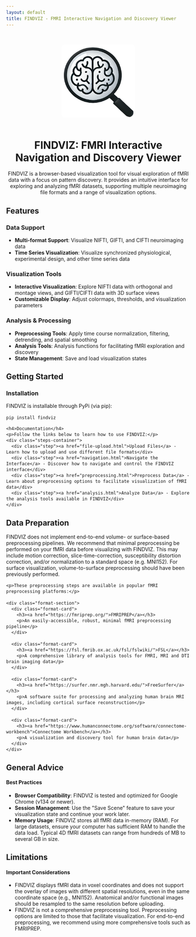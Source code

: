 ```yaml
---
layout: default
title: FINDVIZ - FMRI Interactive Navigation and Discovery Viewer
---
```


<div class="card" style="text-align: center; padding-top: 2rem;">
  <img src="https://raw.githubusercontent.com/tsb46/fmri-findviz/main/findviz/static/images/FIND.png" width="200" height="200" alt="findviz-logo" style="border-radius: 8px; margin-bottom: 1rem;">
  <div class="card-header">
    <h1>FINDVIZ: FMRI Interactive Navigation and Discovery Viewer</h1>
  </div>
  <div class="card-content">
    <p>FINDVIZ is a browser-based visualization tool for visual exploration of fMRI data with a focus on pattern discovery. It provides an intuitive interface for exploring and analyzing fMRI datasets, supporting multiple neuroimaging file formats and a range of visualization options.</p>
  </div>
</div>

## Features

<div class="format-section">
  <div class="format-card">
    <h3>Data Support</h3>
    <ul>
      <li><strong>Multi-format Support</strong>: Visualize NIFTI, GIFTI, and CIFTI neuroimaging data</li>
      <li><strong>Time Series Visualization</strong>: Visualize synchronized physiological, experimental design, and other time series data</li>
    </ul>
  </div>
  
  <div class="format-card">
    <h3>Visualization Tools</h3>
    <ul>
      <li><strong>Interactive Visualization</strong>: Explore NIFTI data with orthogonal and montage views, and GIFTI/CIFTI data with 3D surface views</li>
      <li><strong>Customizable Display</strong>: Adjust colormaps, thresholds, and visualization parameters</li>
    </ul>
  </div>
  
  <div class="format-card">
    <h3>Analysis & Processing</h3>
    <ul>
      <li><strong>Preprocessing Tools</strong>: Apply time course normalization, filtering, detrending, and spatial smoothing</li>
      <li><strong>Analysis Tools</strong>: Analysis functions for facilitating fMRI exploration and discovery</li>
      <li><strong>State Management</strong>: Save and load visualization states</li>
    </ul>
  </div>
</div>

## Getting Started

<div class="card">
  <div class="card-header">
    <h3>Installation</h3>
  </div>
  <div class="card-content">
    <p>FINDVIZ is installable through PyPi (via pip):</p>
    <div class="code-block">
      <code>pip install findviz</code>
    </div>
    
    <h4>Documentation</h4>
    <p>Follow the links below to learn how to use FINDVIZ:</p>
    <div class="steps-container">
      <div class="step"><a href="file-upload.html">Upload Files</a> - Learn how to upload and use different file formats</div>
      <div class="step"><a href="navigation.html">Navigate the Interface</a> - Discover how to navigate and control the FINDVIZ interface</div>
      <div class="step"><a href="preprocessing.html">Preprocess Data</a> - Learn about preprocessing options to facilitate visualization of fMRI data</div>
      <div class="step"><a href="analysis.html">Analyze Data</a> - Explore the analysis tools available in FINDVIZ</div>
    </div>
  </div>
</div>

## Data Preparation

<div class="card">
  <div class="card-content">
    <p>FINDVIZ does not implement end-to-end volume- or surface-based preprocessing pipelines. We recommend that minimal preprocessing be performed on your fMRI data before visualizing with FINDVIZ. This may include motion correction, slice-time-correction, susceptibility distortion correction, and/or normalization to a standard space (e.g. MNI152). For surface visualization, volume-to-surface preprocessing should have been previously performed.</p>
    
    <p>These preprocessing steps are available in popular fMRI preprocessing platforms:</p>
    
    <div class="format-section">
      <div class="format-card">
        <h3><a href="https://fmriprep.org/">FMRIPREP</a></h3>
        <p>An easily-accessible, robust, minimal fMRI preprocessing pipeline</p>
      </div>
      
      <div class="format-card">
        <h3><a href="https://fsl.fmrib.ox.ac.uk/fsl/fslwiki/">FSL</a></h3>
        <p>A comprehensive library of analysis tools for FMRI, MRI and DTI brain imaging data</p>
      </div>
      
      <div class="format-card">
        <h3><a href="https://surfer.nmr.mgh.harvard.edu/">FreeSurfer</a></h3>
        <p>A software suite for processing and analyzing human brain MRI images, including cortical surface reconstruction</p>
      </div>
      
      <div class="format-card">
        <h3><a href="https://www.humanconnectome.org/software/connectome-workbench">Connectome Workbench</a></h3>
        <p>A visualization and discovery tool for human brain data</p>
      </div>
    </div>
  </div>
</div>

## General Advice

<div class="alert alert-info">
  <h4>Best Practices</h4>
  <ul>
    <li><strong>Browser Compatibility</strong>: FINDVIZ is tested and optimized for Google Chrome (v134 or newer).</li>
    <li><strong>Session Management</strong>: Use the "Save Scene" feature to save your visualization state and continue your work later.</li>
    <li><strong>Memory Usage</strong>: FINDVIZ stores all fMRI data in-memory (RAM). For large datasets, ensure your computer has sufficient RAM to handle the data load. Typical 4D fMRI datasets can range from hundreds of MB to several GB in size.</li>
  </ul>
</div>

## Limitations

<div class="alert alert-warning">
  <h4>Important Considerations</h4>
  <ul>
    <li>FINDVIZ displays fMRI data in voxel coordinates and does not support the overlay of images with different spatial resolutions, even in the same coordinate space (e.g., MNI152). Anatomical and/or functional images should be resampled to the same resolution before uploading.</li>
    <li>FINDVIZ is not a comprehensive preprocessing tool. Preprocessing options are limited to those that facilitate visualization. For end-to-end preprocessing, we recommend using more comprehensive tools such as FMRIPREP.</li>
  </ul>
</div> 
